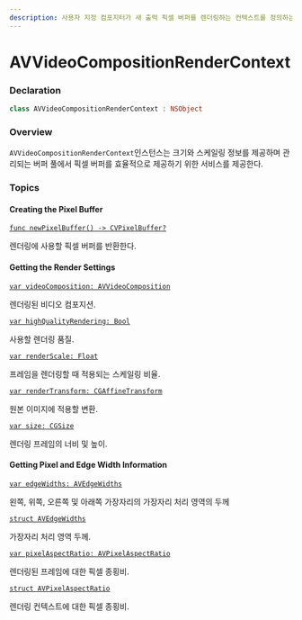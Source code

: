 ```yaml
---
description: 사용자 지정 컴포지터가 새 출력 픽셀 버퍼를 렌더링하는 컨텍스트를 정의하는 객체.
---
```


# AVVideoCompositionRenderContext

### Declaration

```swift
class AVVideoCompositionRenderContext : NSObject
```

### Overview

`AVVideoCompositionRenderContext`인스턴스는 크기와 스케일링 정보를 제공하며 관리되는 버퍼 풀에서 픽셀 버퍼를 효율적으로 제공하기 위한 서비스를 제공한다.

### Topics

#### Creating the Pixel Buffer

[`func newPixelBuffer() -> CVPixelBuffer?`](https://developer.apple.com/documentation/avfoundation/avvideocompositionrendercontext/1386802-newpixelbuffer)

렌더링에 사용할 픽셀 버퍼를 반환한다.

#### Getting the Render Settings

[`var videoComposition: AVVideoComposition`](https://developer.apple.com/documentation/avfoundation/avvideocompositionrendercontext/1390647-videocomposition)

렌더링된 비디오 컴포지션.

[`var highQualityRendering: Bool`](https://developer.apple.com/documentation/avfoundation/avvideocompositionrendercontext/1388758-highqualityrendering)

사용할 렌더링 품질.

[`var renderScale: Float`](https://developer.apple.com/documentation/avfoundation/avvideocompositionrendercontext/1387408-renderscale)

프레임을 렌더링할 때 적용되는 스케일링 비율.

[`var renderTransform: CGAffineTransform`](https://developer.apple.com/documentation/avfoundation/avvideocompositionrendercontext/1389831-rendertransform)

원본 이미지에 적용할 변환.

[`var size: CGSize`](https://developer.apple.com/documentation/avfoundation/avvideocompositionrendercontext/1389718-size)

렌더링 프레임의 너비 및 높이.

#### Getting Pixel and Edge Width Information

[`var edgeWidths: AVEdgeWidths`](https://developer.apple.com/documentation/avfoundation/avvideocompositionrendercontext/1387026-edgewidths)

왼쪽, 위쪽, 오른쪽 및 아래쪽 가장자리의 가장자리 처리 영역의 두께

[`struct AVEdgeWidths`](https://developer.apple.com/documentation/avfoundation/avedgewidths)

가장자리 처리 영역 두께.

[`var pixelAspectRatio: AVPixelAspectRatio`](https://developer.apple.com/documentation/avfoundation/avvideocompositionrendercontext/1389800-pixelaspectratio)

렌더링된 프레임에 대한 픽셀 종횡비.

[`struct AVPixelAspectRatio`](https://developer.apple.com/documentation/avfoundation/avpixelaspectratio)

렌더링 컨텍스트에 대한 픽셀 종횡비.

